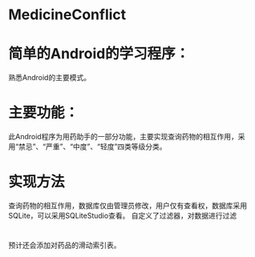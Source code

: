 # MedicineConflict

# 简单的Android的学习程序：
熟悉Android的主要模式。

# 主要功能：
此Android程序为用药助手的一部分功能，主要实现查询药物的相互作用，采用“禁忌”、“严重”、“中度”、“轻度”四类等级分类。

# 实现方法
查询药物的相互作用，数据库仅由管理员修改，用户仅有查看权，数据库采用SQLite，可以采用SQLiteStudio查看。
自定义了过滤器，对数据进行过滤

# 
预计还会添加对药品的滑动索引表。
